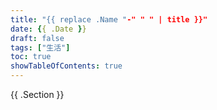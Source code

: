 ```yaml
---
title: "{{ replace .Name "-" " " | title }}"
date: {{ .Date }}
draft: false
tags: ["生活"]
toc: true
showTableOfContents: true
---
```


{{ .Section }}
